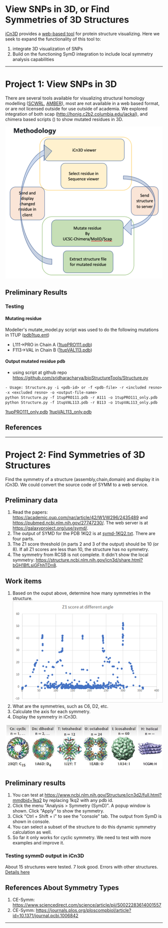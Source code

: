 # View SNPs in 3D, or Find Symmetries of 3D Structures

[iCn3D](https://github.com/ncbi/icn3d) provides a [web-based tool](https://www.ncbi.nlm.nih.gov/Structure/icn3d/full.html?mmdbid=1TUP&showanno=1&show2d=1&showsets=1) for protein structure visualizing. Here we seek to expand the functionality of this tool to:
1. integrate 3D visualization of SNPs
2. Build on the functioning SymD integration to include local symmetry analysis capabilities

---

# Project 1: View SNPs in 3D
There are several tools available for visualizing structural homology modelling ([SCWRL](http://dunbrack.fccc.edu/scwrl4/SCWRL4.php), [AMBER](https://ambermd.org/)), most are not available in a web based format, or are not licensed outside for use outside of academia. We explored integration of both scap (http://honig.c2b2.columbia.edu/jackal), and chimera based scripts () to show mutated residues in 3D.


![Methodology](project1/flowchart.png)

## Preliminary Results

### Testing 

#### Mutating residue
Modeller's mutate\_model.py script was used to do the following mutations in 1TUP ([pdb1tup.ent](project1/pdb1tup.ent))
- L111-\>PRO in Chain A ([1tupPRO111.pdb](project1/1tupPRO111.pdb))
- F113-\>VAL in Chain B ([1tupVAL113.pdb](project1/1tupVAL113.pdb))

#### Output mutated residue pdb
- using script at github repo https://github.com/sridharacharya/bioStructureTools/Structure.py
```
- Usage: Structure.py -i <pdb-id> or -f <pdb-file> -r <included resno> -x <excluded resno> -o <output-file-name>
python Structure.py -f 1tupPRO111.pdb -r A111 -o 1tupPRO111_only.pdb 
python Structure.py -f 1tupVAL113.pdb -r B113 -o 1tupVAL113_only.pdb 
```
[1tupPRO111_only.pdb](project1/1tupPRO111_only.pdb)
[1tupVAL113_only.pdb](project1/1tupVAL113_only.pdb)


## References

---

# Project 2: Find Symmetries of 3D Structures
Find the symmetry of a structure (assembly,chain,domain) and display it in iCn3D. We could convert the source code of SYMM to a web service.

## Preliminary data
1. Read the papers: https://academic.oup.com/nar/article/42/W1/W296/2435489 and https://pubmed.ncbi.nlm.nih.gov/27747230/. The web server is at https://galaxyproject.org/use/symd/.
2. The output of SYMD for the PDB 1KQ2 is at [symd-1KQ2.txt](https://github.com/STRIDES-Codes/Find-Symmetries-of-3D-Structures/blob/main/symd-1KQ2.txt). There are four parts. 
3. The Z1 score threshold (in parts 2 and 3 of the output) should be 10 (or 8). If all Z1 scores are less than 10, the structure has no symmetry.
4. The symmetry from RCSB is not complete. It didn't show the local symmetry: https://structure.ncbi.nlm.nih.gov/icn3d/share.html?bGH1BfLsiGFhhTDn8.

## Work items
1. Based on the ouput above, determine how many symmetries in the structure.
![Z1 scores](https://github.com/STRIDES-Codes/Find-Symmetries-of-3D-Structures/blob/main/z1score_angle.png?raw=true)
2. What are the symmetries, such as C6, D2, etc.
3. Calculate the axis for each symmetry.
4. Display the symmetry in iCn3D.


![Symmetry Types](https://github.com/STRIDES-Codes/Find-Symmetries-of-3D-Structures/blob/main/symmetriescategory-horizontal.jpg?raw=true)

## Preliminary results
1. You can test at https://www.ncbi.nlm.nih.gov/Structure/icn3d2/full.html?mmdbid=1kq2 by replacing 1kq2 with any pdb id. 
2. Click the menu "Analysis > Symmetry (SymD)". A popup window is shown. Click "Apply" to show the symmetry.
3. Click "Ctrl + Shift + i" to see the "console" tab. The output from SymD is shown in console.
4. You can select a subset of the structure to do this dynamic symmetry calculation as well.
5. So far it only works for cyclic symmetry. We need to test with more examples and improve it.

### Testing symmD output in iCn3D
About 15 structures were tested. 7 look good. Errors with other structures.
[Details here](project2/icn3d.symm.tests.pdf)

## References About Symmetry Types
1. CE-Symm: https://www.sciencedirect.com/science/article/pii/S0022283614001557
2. CE-Symm: https://journals.plos.org/ploscompbiol/article?id=10.1371/journal.pcbi.1006842

---
